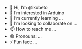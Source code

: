 - 👋 Hi, I’m @ikobeto
- 👀 I’m interested in Arduino
- 🌱 I’m currently learning ...
- 💞️ I’m looking to collaborate on ...
- 📫 How to reach me ...
- 😄 Pronouns: ...
- ⚡ Fun fact: ...

<!---
ikobeto/ikobeto is a ✨ special ✨ repository because its `README.md` (this file) appears on your GitHub profile.
You can click the Preview link to take a look at your changes.
--->

